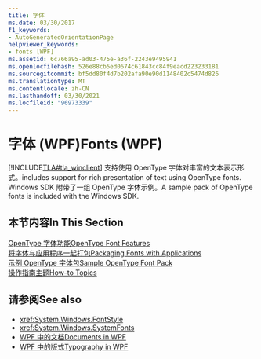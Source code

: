 ```yaml
---
title: 字体
ms.date: 03/30/2017
f1_keywords:
- AutoGeneratedOrientationPage
helpviewer_keywords:
- fonts [WPF]
ms.assetid: 6c766a95-ad03-475e-a36f-2243e9495941
ms.openlocfilehash: 526e88cb5ed0674c61843cc84f9eacd223233181
ms.sourcegitcommit: bf5dd80f4d7b202afa90e90d1148402c5474d826
ms.translationtype: MT
ms.contentlocale: zh-CN
ms.lasthandoff: 03/30/2021
ms.locfileid: "96973339"
---
```

# <a name="fonts-wpf"></a><span data-ttu-id="305ef-102">字体 (WPF)</span><span class="sxs-lookup"><span data-stu-id="305ef-102">Fonts (WPF)</span></span>
[!INCLUDE[TLA#tla_winclient](../../../includes/tlasharptla-winclient-md.md)] <span data-ttu-id="305ef-103">支持使用 OpenType 字体对丰富的文本表示形式。</span><span class="sxs-lookup"><span data-stu-id="305ef-103">includes support for rich presentation of text using OpenType fonts.</span></span> <span data-ttu-id="305ef-104">Windows SDK 附带了一组 OpenType 字体示例。</span><span class="sxs-lookup"><span data-stu-id="305ef-104">A sample pack of OpenType fonts is included with the Windows SDK.</span></span>  
  
## <a name="in-this-section"></a><span data-ttu-id="305ef-105">本节内容</span><span class="sxs-lookup"><span data-stu-id="305ef-105">In This Section</span></span>  
 [<span data-ttu-id="305ef-106">OpenType 字体功能</span><span class="sxs-lookup"><span data-stu-id="305ef-106">OpenType Font Features</span></span>](opentype-font-features.md)  
 [<span data-ttu-id="305ef-107">将字体与应用程序一起打包</span><span class="sxs-lookup"><span data-stu-id="305ef-107">Packaging Fonts with Applications</span></span>](packaging-fonts-with-applications.md)  
 [<span data-ttu-id="305ef-108">示例 OpenType 字体包</span><span class="sxs-lookup"><span data-stu-id="305ef-108">Sample OpenType Font Pack</span></span>](sample-opentype-font-pack.md)  
 [<span data-ttu-id="305ef-109">操作指南主题</span><span class="sxs-lookup"><span data-stu-id="305ef-109">How-to Topics</span></span>](fonts-how-to-topics.md)  
  
## <a name="see-also"></a><span data-ttu-id="305ef-110">请参阅</span><span class="sxs-lookup"><span data-stu-id="305ef-110">See also</span></span>

- <xref:System.Windows.FontStyle>
- <xref:System.Windows.SystemFonts>
- [<span data-ttu-id="305ef-111">WPF 中的文档</span><span class="sxs-lookup"><span data-stu-id="305ef-111">Documents in WPF</span></span>](documents-in-wpf.md)
- [<span data-ttu-id="305ef-112">WPF 中的版式</span><span class="sxs-lookup"><span data-stu-id="305ef-112">Typography in WPF</span></span>](typography-in-wpf.md)
